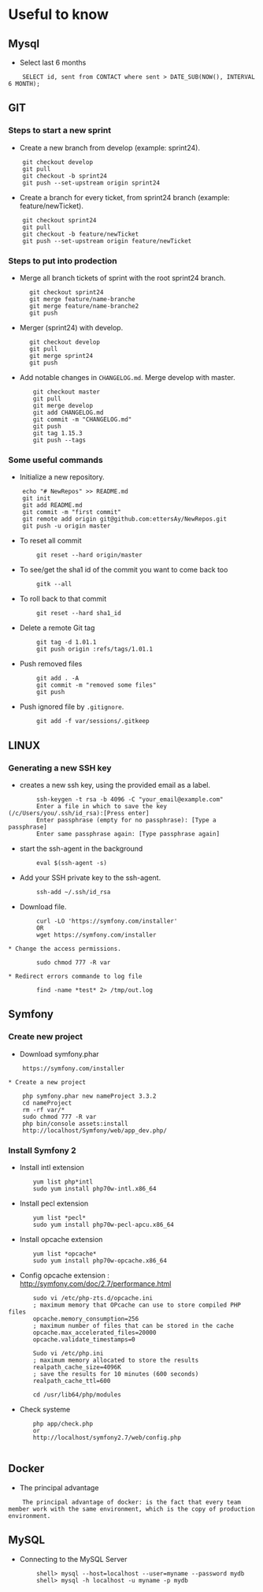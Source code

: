 # Useful to know
## Mysql
  * Select last 6 months
```
    SELECT id, sent from CONTACT where sent > DATE_SUB(NOW(), INTERVAL 6 MONTH);
```
## GIT

### Steps to start a new sprint
  * Create a new branch from develop (example: sprint24).
```
    git checkout develop
    git pull
    git checkout -b sprint24
    git push --set-upstream origin sprint24
```
  * Create a branch for every ticket, from sprint24 branch (example: feature/newTicket).
```
    git checkout sprint24
    git pull
    git checkout -b feature/newTicket
    git push --set-upstream origin feature/newTicket
```
### Steps to put into prodection
  * Merge all branch tickets of sprint with the root sprint24 branch.
  ```
        git checkout sprint24
        git merge feature/name-branche
        git merge feature/name-branche2
        git push
  ```
  * Merger (sprint24) with develop.
  ```
        git checkout develop
        git pull
        git merge sprint24
        git push
  ```
  * Add notable changes in `CHANGELOG.md`. Merge develop with master. 
 ```
        git checkout master
        git pull
        git merge develop
        git add CHANGELOG.md
        git commit -m "CHANGELOG.md"
        git push
        git tag 1.15.3
        git push --tags
```
### Some useful commands
  * Initialize a new repository.
```
    echo "# NewRepos" >> README.md
    git init
    git add README.md
    git commit -m "first commit"
    git remote add origin git@github.com:ettersAy/NewRepos.git
    git push -u origin master
```

  * To reset all commit 
``` 
        git reset --hard origin/master 
```
  * To see/get the sha1 id of the commit you want to come back too
```
        gitk --all 
```
  
  * To roll back to that commit
``` 
        git reset --hard sha1_id 
```
  
  * Delete a remote Git tag
``` 
        git tag -d 1.01.1
        git push origin :refs/tags/1.01.1 
```
  
  * Push removed files 
``` 
        git add . -A 
        git commit -m "removed some files"
        git push
```  
  * Push ignored file by `.gitignore`.
``` 
        git add -f var/sessions/.gitkeep
```
## LINUX

### Generating a new SSH key
  * creates a new ssh key, using the provided email as a label.
``` 
        ssh-keygen -t rsa -b 4096 -C "your_email@example.com" 
        Enter a file in which to save the key (/c/Users/you/.ssh/id_rsa):[Press enter] 
        Enter passphrase (empty for no passphrase): [Type a passphrase]
        Enter same passphrase again: [Type passphrase again] 
``` 
  * start the ssh-agent in the background
``` 
        eval $(ssh-agent -s) 
```
  * Add your SSH private key to the ssh-agent.
``` 
        ssh-add ~/.ssh/id_rsa 
```
  * Download file.
``` 
        curl -LO 'https://symfony.com/installer' 
        OR 
        wget https://symfony.com/installer
```
    * Change the access permissions.
``` 
        sudo chmod 777 -R var
```
    * Redirect errors commande to log file
``` 
        find -name *test* 2> /tmp/out.log
```
## Symfony

### Create new project
  * Download symfony.phar
```
    https://symfony.com/installer
```
    * Create a new project
```
    php symfony.phar new nameProject 3.3.2
    cd nameProject
    rm -rf var/*
    sudo chmod 777 -R var
    php bin/console assets:install
    http://localhost/Symfony/web/app_dev.php/
```

### Install Symfony 2
  * Install intl extension
``` 
       yum list php*intl
       sudo yum install php70w-intl.x86_64
``` 
  * Install pecl extension
``` 
       yum list *pecl*
       sudo yum install php70w-pecl-apcu.x86_64
``` 
  * Install opcache extension 
``` 
       yum list *opcache*
       sudo yum install php70w-opcache.x86_64
``` 
  * Config opcache extension : http://symfony.com/doc/2.7/performance.html
``` 
       sudo vi /etc/php-zts.d/opcache.ini 
       ; maximum memory that OPcache can use to store compiled PHP files
       opcache.memory_consumption=256
       ; maximum number of files that can be stored in the cache
       opcache.max_accelerated_files=20000
       opcache.validate_timestamps=0

       Sudo vi /etc/php.ini
       ; maximum memory allocated to store the results
       realpath_cache_size=4096K
       ; save the results for 10 minutes (600 seconds)
       realpath_cache_ttl=600

       cd /usr/lib64/php/modules
``` 
  * Check systeme
``` 
       php app/check.php 
       or 
       http://localhost/symfony2.7/web/config.php
       
``` 
## Docker
  * The principal advantage
```
    The principal advantage of docker: is the fact that every team member work with the same environment, which is the copy of production environment.
```
## MySQL
  * Connecting to the MySQL Server
```
        shell> mysql --host=localhost --user=myname --password mydb
        shell> mysql -h localhost -u myname -p mydb
```
